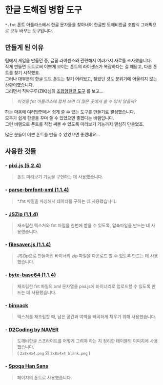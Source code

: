 # 한글 도해집 병합 도구

`*.fnt` 폰트 아틀라스에서 한글 문자들을 찾아내어
한글만 도깨비한글 조합식 그래픽으로 모두 바꾸는 도구입니다.

## 만들게 된 이유

팀에서 게임을 만들던 중, 글꼴 라이센스와 관련해서 여러가지 자료를 조사했습니다.  
작게 만들면 도트로써 이쁘게 보이는 폰트의 라이센스가 복잡하다는 걸 깨닫고,
다른 폰트를 찾기 시작했죠.  
그러나 대부분의 한글 도트 폰트는 찾기 어려웠고,
찾았던 것도 분위기에 어울리지 않는 상황이였습니다.  
그러면서 직박구루(ZIK)님의
[조합형한글 도구](https://github.com/TandyRum1024/hangul-johab-render-gms)
를 보고...  

> *이것을 fnt 아틀라스에 합쳐 쓰면 더 많은 곳에서 쓸 수 있지 않을까?*

하는 마음에 여러방면에서 쉽게 쓸 수 있는 도구를 만들기로 결심했습니다.  
모두가 쉽게 한글을 꾸며 쓸 수 있었으면 좋겠다는 바램입니다.  
그런 바램으로 폰트를 직접 써볼 수 있도록 미리보기 기능까지 열심히 만들었죠.

많은 분들이 이쁜 폰트를 만들 수 있었으면 좋겠네요...

## 사용한 것들
### - [pixi.js (5.2.4)](https://www.pixijs.com)
> 폰트 미리보기 기능을 구현하는 데 사용했습니다.

### - [parse-bmfont-xml (1.1.4)](https://github.com/mattdesl/parse-bmfont-xml)
> *.fnt 파일을 파싱해서 데이터를 구하는 데 사용했습니다.

### - [JSZip (1.1.4)](https://stuk.github.io/jszip)
> 재조립한 텍스쳐와 fnt 파일을 한번에 받을 수 있도록, 압축파일을 만드는 데 사용했습니다.

### - [filesaver.js (1.1.4)](https://github.com/eligrey/FileSaver.js)
> JSZip으로 만들어진 바이너리 zip 파일을 다운로드 할 수 있도록 만드는 데 사용했습니다.

### - [byte-base64 (1.1.4)](https://github.com/enepomnyaschih/byte-base64)
> 재조립한 fnt 파일의 xml 문자열을 pixi.js에 바이너리로 업로드할 수 있도록 만드는 데 사용했습니다.

### - [binpack](https://github.com/mackstann/binpack)
> 텍스쳐를 재조립할 때, 남은 공간과 여백을 빼곡하게 채우기 위해 사용했습니다.

### - [D2Coding by NAVER](https://github.com/naver/d2codingfont)
> 도깨비한글 스프라이트를 어떻게 그려야 하는 지 정리한 테이블의 이미지에 사용했습니다.  
> ( `2x8x4x4.png` 와 `2x8x4x4 blank.png` )

### - [Spoqa Han Sans](https://spoqa.github.io/spoqa-han-sans)
> 페이지의 폰트로 사용했습니다.
